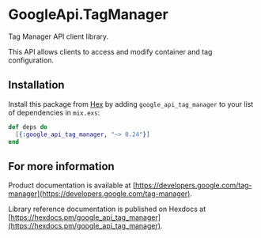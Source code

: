 # GoogleApi.TagManager

Tag Manager API client library.

This API allows clients to access and modify container and tag configuration.

## Installation

Install this package from [Hex](https://hex.pm) by adding
`google_api_tag_manager` to your list of dependencies in `mix.exs`:

```elixir
def deps do
  [{:google_api_tag_manager, "~> 0.24"}]
end
```

## For more information

Product documentation is available at [https://developers.google.com/tag-manager](https://developers.google.com/tag-manager).

Library reference documentation is published on Hexdocs at
[https://hexdocs.pm/google_api_tag_manager](https://hexdocs.pm/google_api_tag_manager).
